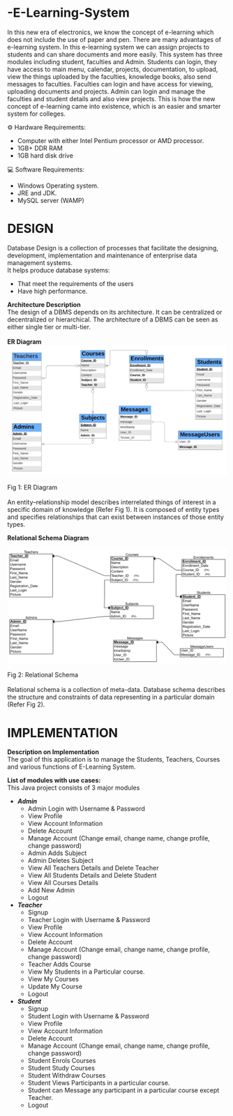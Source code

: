 # -E-Learning-System
In this new era of electronics, we know the concept of e-learning which does not include the use of paper and pen. There are many advantages of e-learning system. In this e-learning system we can assign projects to students and can share documents and more easily. This system has three modules including student, faculties and Admin. Students can login, they have access to main menu, calendar, projects, documentation, to upload, view the things uploaded by the faculties, knowledge books, also send messages to faculties. Faculties can login and have access for viewing, uploading documents and projects. Admin can login and manage the faculties and student details and also view projects. This is how the new concept of e-learning came into existence, which is an easier and smarter system for colleges.


⚙️    Hardware Requirements:<br>
*   Computer with either Intel Pentium processor or AMD processor.<br>
*   1GB+ DDR RAM<br>
*   1GB hard disk drive<br>


💻    Software Requirements:<br>
*   Windows Operating system.<br>
*   JRE and JDK.<br>	
*   MySQL server (WAMP)<br>

# DESIGN<br>
Database Design is a collection of processes that facilitate the designing, development, implementation and maintenance of enterprise data management systems.<br>
It helps produce database systems:<br>
*   That meet the requirements of the users<br>
*   Have high performance.<br>

**Architecture Description** <br>
The design of a DBMS depends on its architecture. It can be centralized or decentralized or hierarchical. The architecture of a DBMS can be seen as either single tier or multi-tier.<br><br>
**ER Diagram**
![image.jpg](https://github.com/upadrastaharshavardhan/-E-Learning-System/blob/main/diagram/ER_Diagram.jpg)

Fig 1: ER Diagram <br><br>
An entity–relationship model describes interrelated things of interest in a specific domain of knowledge (Refer Fig 1). It is composed of entity types and specifies relationships that can exist between instances of those entity types.

**Relational Schema Diagram**

![image_1.jpg](https://github.com/upadrastaharshavardhan/-E-Learning-System/blob/main/diagram/Relatoinal_Schema.jpg)

 Fig 2: Relational Schema <br><br>
Relational schema is a collection of meta-data. Database schema describes the structure and constraints of data representing in a particular domain (Refer Fig 2).

# IMPLEMENTATION <br>
**Description on Implementation**<br>
The goal of this application is to manage the Students, Teachers, Courses and various functions of E-Learning System.

**List of modules with use cases:**<br>
This Java project consists of 3 major modules
*  ***Admin***<br>
   * Admin Login with Username & Password<br>
   * View Profile<br>
   * View Account Information<br>
   * Delete Account<br>
   * Manage Account (Change email, change name, change profile, change password)<br>
   * Admin Adds Subject<br>
   * Admin Deletes Subject<br>
   * View All Teachers Details and Delete Teacher<br>
   * View All Students Details and Delete Student<br>
   * View All Courses Details<br>
   * Add New Admin<br>
   * Logout<br>
*  ***Teacher***<br>
   *  Signup<br>
   *  Teacher Login with Username & Password<br>
   *  View Profile<br>
   *  View Account Information<br>
   *  Delete Account<br>
   *  Manage Account (Change email, change name, change profile, change password)<br>
   *  Teacher Adds Course<br>
   *  View My Students in a Particular course.<br>
   *  View My Courses<br>
   *  Update My Course<br>
   *  Logout<br>
*  ***Student***<br>
   *  Signup<br>
   *  Student Login with Username & Password<br>
   *  View Profile<br>
   *  View Account Information<br>
   *  Delete Account<br>
   *  Manage Account (Change email, change name, change profile, change password)<br>
   *  Student Enrols Courses<br>
   *  Student Study Courses<br>
   *  Student Withdraw Courses<br>
   *  Student Views Participants in a particular course.<br>
   *  Student can Message any participant in a particular course except Teacher.<br>
   *  Logout<br>
